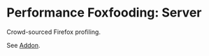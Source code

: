 # Performance Foxfooding: Server

Crowd-sourced Firefox profiling.

See [Addon](https://github.com/digitarald/performance-foxfooding-ext).
